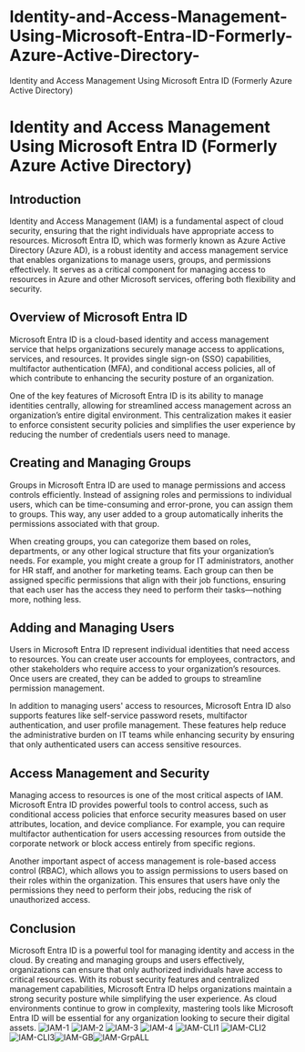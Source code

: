# Identity-and-Access-Management-Using-Microsoft-Entra-ID-Formerly-Azure-Active-Directory-
Identity and Access Management Using Microsoft Entra ID (Formerly Azure Active Directory)
# Identity and Access Management Using Microsoft Entra ID (Formerly Azure Active Directory)

## Introduction

Identity and Access Management (IAM) is a fundamental aspect of cloud security, ensuring that the right individuals have appropriate access to resources. Microsoft Entra ID, which was formerly known as Azure Active Directory (Azure AD), is a robust identity and access management service that enables organizations to manage users, groups, and permissions effectively. It serves as a critical component for managing access to resources in Azure and other Microsoft services, offering both flexibility and security.

## Overview of Microsoft Entra ID

Microsoft Entra ID is a cloud-based identity and access management service that helps organizations securely manage access to applications, services, and resources. It provides single sign-on (SSO) capabilities, multifactor authentication (MFA), and conditional access policies, all of which contribute to enhancing the security posture of an organization.

One of the key features of Microsoft Entra ID is its ability to manage identities centrally, allowing for streamlined access management across an organization’s entire digital environment. This centralization makes it easier to enforce consistent security policies and simplifies the user experience by reducing the number of credentials users need to manage.

## Creating and Managing Groups

Groups in Microsoft Entra ID are used to manage permissions and access controls efficiently. Instead of assigning roles and permissions to individual users, which can be time-consuming and error-prone, you can assign them to groups. This way, any user added to a group automatically inherits the permissions associated with that group.

When creating groups, you can categorize them based on roles, departments, or any other logical structure that fits your organization’s needs. For example, you might create a group for IT administrators, another for HR staff, and another for marketing teams. Each group can then be assigned specific permissions that align with their job functions, ensuring that each user has the access they need to perform their tasks—nothing more, nothing less.

## Adding and Managing Users

Users in Microsoft Entra ID represent individual identities that need access to resources. You can create user accounts for employees, contractors, and other stakeholders who require access to your organization’s resources. Once users are created, they can be added to groups to streamline permission management.

In addition to managing users' access to resources, Microsoft Entra ID also supports features like self-service password resets, multifactor authentication, and user profile management. These features help reduce the administrative burden on IT teams while enhancing security by ensuring that only authenticated users can access sensitive resources.

## Access Management and Security

Managing access to resources is one of the most critical aspects of IAM. Microsoft Entra ID provides powerful tools to control access, such as conditional access policies that enforce security measures based on user attributes, location, and device compliance. For example, you can require multifactor authentication for users accessing resources from outside the corporate network or block access entirely from specific regions.

Another important aspect of access management is role-based access control (RBAC), which allows you to assign permissions to users based on their roles within the organization. This ensures that users have only the permissions they need to perform their jobs, reducing the risk of unauthorized access.

## Conclusion
Microsoft Entra ID is a powerful tool for managing identity and access in the cloud. By creating and managing groups and users effectively, organizations can ensure that only authorized individuals have access to critical resources. With its robust security features and centralized management capabilities, Microsoft Entra ID helps organizations maintain a strong security posture while simplifying the user experience. As cloud environments continue to grow in complexity, mastering tools like Microsoft Entra ID will be essential for any organization looking to secure their digital assets. ![IAM-1](https://github.com/user-attachments/assets/05a12897-a276-49db-9adf-a3a40b83b83d) ![IAM-2](https://github.com/user-attachments/assets/ff548f4a-583e-46e6-914e-a6a468110336) ![IAM-3](https://github.com/user-attachments/assets/5ff5fd6f-a60b-4d80-a957-42d28ef7747d) ![IAM-4](https://github.com/user-attachments/assets/540620b9-a584-41f1-ae95-b3e1b6fbc927) ![IAM-CLI1](https://github.com/user-attachments/assets/99507c5c-97df-4faa-ab45-d4087136cece) ![IAM-CLI2](https://github.com/user-attachments/assets/62779913-35f1-463f-b6c5-96513cfcae45) ![IAM-CLI3](https://github.com/user-attachments/assets/418c742c-1ba0-49cd-ac9b-6e4010a42108)![IAM-GB](https://github.com/user-attachments/assets/f44772d2-9bbe-4d36-ae22-360e84add930)![IAM-GrpALL](https://github.com/user-attachments/assets/ded6b09b-088d-4048-8080-0124f99ce0b4)







